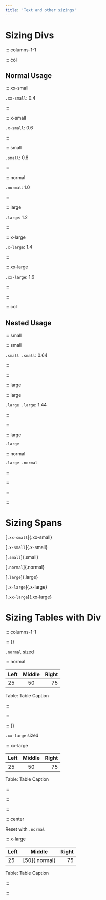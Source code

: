```yaml
---
title: 'Text and other sizings'
---
```


# Sizing Divs

::: columns-1-1

::: col

## Normal Usage

::: xx-small

`.xx-small`: 0.4

:::

::: x-small

`.x-small`: 0.6

:::

::: small

`.small`: 0.8

:::

::: normal

`.normal`: 1.0

:::

::: large

`.large`: 1.2

:::

::: x-large

`.x-large`: 1.4

:::

::: xx-large

`.xx-large`: 1.6

:::

:::

::: col

## Nested Usage

::: small

::: small

`.small .small`: 0.64

:::

:::

::: large

::: large

`.large .large`: 1.44

:::

:::

::: large

`.large`

::: normal

`.large .normal`

:::

:::

:::

:::

# Sizing Spans

[`.xx-small`]{.xx-small}

[`.x-small`]{.x-small}

[`.small`]{.small}

[`.normal`]{.normal}

[`.large`]{.large}

[`.x-large`]{.x-large}

[`.xx-large`]{.xx-large}

# Sizing Tables with Div

::: columns-1-1

::: {}

`.normal` sized

::: normal

| Left | Middle | Right |
| :--- | :----: | ----: |
| 25   | 50     | 75    |
Table: Table Caption

:::

:::

::: {}

`.xx-large` sized

::: xx-large

| Left | Middle | Right |
| :--- | :----: | ----: |
| 25   | 50     | 75    |
Table: Table Caption

:::

:::

:::

::: center

Reset with `.normal`

::: x-large

| Left | Middle | Right |
| :--- | :----: | ----: |
| 25   | [50]{.normal}     | 75    |
Table: Table Caption

:::

:::
